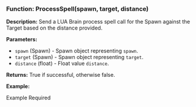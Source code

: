 ### Function: ProcessSpell(spawn, target, distance)

**Description:**
Send a LUA Brain process spell call for the Spawn against the Target based on the distance provided.

**Parameters:**
- `spawn` (Spawn) - Spawn object representing `spawn`.
- `target` (Spawn) - Spawn object representing `target`.
- `distance` (float) - Float value `distance`.

**Returns:** True if successful, otherwise false.

**Example:**

Example Required
